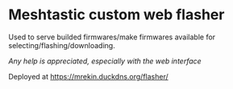 # Meshtastic custom web flasher

Used to serve builded firmwares/make firmwares available for selecting/flashing/downloading.

*Any help is appreciated, especially with the web interface*

Deployed at https://mrekin.duckdns.org/flasher/
